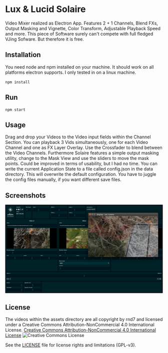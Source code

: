 # Lux & Lucid Solaire
Video Mixer realized as Electron App. Features 2 + 1 Channels, Blend FXs, Output Masking and Vignette, Color Transform, Adjustable Playback Speed and more. This piece of Software surely can't compete with full fledged VJing Sofware. But therefore it is free.

## Installation
You need node and npm installed on your machine. It should work on all platforms electron supports. I only tested in on a linux machine.

```
npm install
```

## Run

```
npm start
```

## Usage
Drag and drop your Videos to the Video input fields within the Channel Section. You can playback 3 Vids simultaneously, one for each Video Channel and one as FX Layer Overlay. Use the Crossfader to blend between the Video Channels. Furthermore Solaire features a simple output masking utility, change to the Mask View and use the sliders to move the mask points. Could be improved in terms of usability, but I had no time. You can write the current Application State to a file called config.json in the data directory. This will overwrite the default configuration. You have to juggle the config files manually, if you want different save files.

## Screenshots
![screenshot](https://raw.githubusercontent.com/rnd7/solaire/master/doc/screenshot.png)


## License

The videos within the assets directory are all copyright by rnd7 and licensed under a Creative Commons Attribution-NonCommercial 4.0 International License. [Creative Commons Attribution-NonCommercial 4.0 International License](https://creativecommons.org/licenses/by-nc/4.0/) 
![Creative Commons License](https://i.creativecommons.org/l/by-nc/4.0/88x31.png)

See the [LICENSE](LICENSE.md) file for license rights and limitations (GPL-v3).
